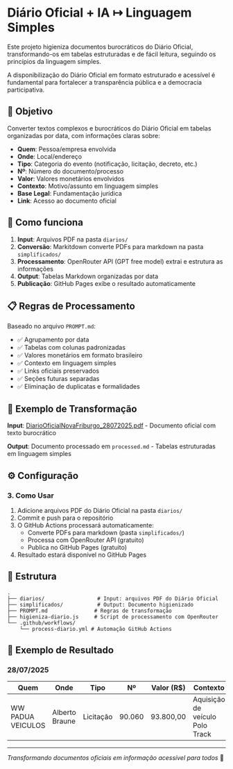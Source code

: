# Diário Oficial + IA ↦ Linguagem Simples

Este projeto higieniza documentos burocráticos do Diário Oficial, transformando-os em tabelas estruturadas e de fácil leitura, seguindo os princípios da linguagem simples.

A disponibilização do Diário Oficial em formato estruturado e acessível é fundamental para fortalecer a transparência pública e a democracia participativa.

## 🎯 Objetivo

Converter textos complexos e burocráticos do Diário Oficial em tabelas organizadas por data, com informações claras sobre:

- **Quem**: Pessoa/empresa envolvida
- **Onde**: Local/endereço
- **Tipo**: Categoria do evento (notificação, licitação, decreto, etc.)
- **Nº**: Número do documento/processo
- **Valor**: Valores monetários envolvidos
- **Contexto**: Motivo/assunto em linguagem simples
- **Base Legal**: Fundamentação jurídica
- **Link**: Acesso ao documento oficial

## 🚀 Como funciona

1. **Input**: Arquivos PDF na pasta `diarios/`
2. **Conversão**: Markitdown converte PDFs para markdown na pasta `simplificados/`
3. **Processamento**: OpenRouter API (GPT free model) extrai e estrutura as informações
4. **Output**: Tabelas Markdown organizadas por data
5. **Publicação**: GitHub Pages exibe o resultado automaticamente

## 📋 Regras de Processamento

Baseado no arquivo `PROMPT.md`:

- ✅ Agrupamento por data
- ✅ Tabelas com colunas padronizadas
- ✅ Valores monetários em formato brasileiro
- ✅ Contexto em linguagem simples
- ✅ Links oficiais preservados
- ✅ Seções futuras separadas
- ✅ Eliminação de duplicatas e formalidades

## 📄 Exemplo de Transformação

**Input**: [DiarioOficialNovaFriburgo_28072025.pdf](diarios/DiarioOficialNovaFriburgo_28072025.pdf) - Documento oficial com texto burocrático

**Output**: Documento processado em `processed.md` - Tabelas estruturadas em linguagem simples

## ⚙️ Configuração

### 3. Como Usar
1. Adicione arquivos PDF do Diário Oficial na pasta `diarios/`
2. Commit e push para o repositório
3. O GitHub Actions processará automaticamente:
   - Converte PDFs para markdown (pasta `simplificados/`)
   - Processa com OpenRouter API (gratuito)
   - Publica no GitHub Pages (gratuito)
4. Resultado estará disponível no GitHub Pages

## 📁 Estrutura

```
.
├── diarios/                 # Input: arquivos PDF do Diário Oficial
├── simplificados/           # Output: Documento higienizado
├── PROMPT.md               # Regras de transformação
├── higieniza-diario.js     # Script de processamento com OpenRouter
└── .github/workflows/
    └── process-diario.yml # Automação GitHub Actions
```

## 🎨 Exemplo de Resultado

### 28/07/2025

| Quem | Onde | Tipo | Nº | Valor (R$) | Contexto | Base Legal | Link |
|---|---|---|---|---|---|---|---|
| WW PADUA VEICULOS | Alberto Braune | Licitação | 90.060 | 93.800,00 | Aquisição de veículo Polo Track | Lei 14.133/2021 | [Link](http://www.pmnf.rj.gov.br/) |

---

*Transformando documentos oficiais em informação acessível para todos* 🌱

